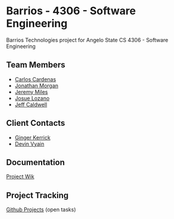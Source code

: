 # Barrios - 4306 - Software Engineering
Barrios Technologies project for Angelo State CS 4306 - Software Engineering

## Team Members
- [Carlos Cardenas](https://github.com/arcxcc)
- [Jonathan Morgan](https://github.com/jmorgan28-01)
- [Jeremy Miles](https://github.com/jeremymiles)
- [Josue Lozano](https://github.com/jlozano23)
- [Jeff Caldwell](https://github.com/nemo-omen)

## Client Contacts
- [Ginger Kerrick]()
- [Devin Vyain]()

## Documentation
[Project Wik](https://github.com/4306-team-noname/barrios/wiki)

## Project Tracking
[Github Projects](https://github.com/4306-team-noname/barrios/projects?query=is%3Aopen) (open tasks)
